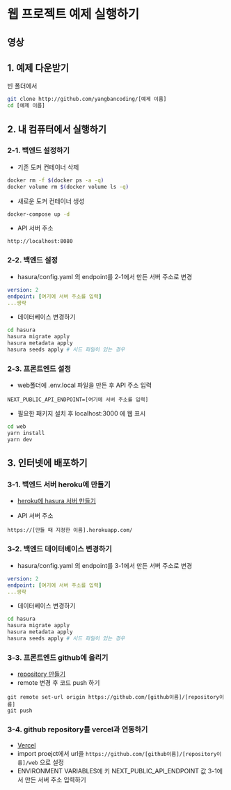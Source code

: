 # 웹 프로젝트 예제 실행하기

## 영상

## 1. 예제 다운받기
빈 폴더에서
```bash
git clone http://github.com/yangbancoding/[예제 이름]
cd [예제 이름]
```

## 2. 내 컴퓨터에서 실행하기
### 2-1. 백엔드 설정하기
- 기존 도커 컨테이너 삭제
```bash
docker rm -f $(docker ps -a -q)
docker volume rm $(docker volume ls -q)
```
- 새로운 도커 컨테이너 생성
```bash
docker-compose up -d
```

- API 서버 주소
```
http://localhost:8080
```
### 2-2. 백엔드 설정
- hasura/config.yaml 의 endpoint를 2-1에서 만든 서버 주소로 변경
```yaml
version: 2
endpoint: [여기에 서버 주소를 입력]
...생략
```
- 데이터베이스 변경하기
```bash
cd hasura
hasura migrate apply
hasura metadata apply
hasura seeds apply # 시드 파일이 있는 경우
```

### 2-3. 프론트엔드 설정
- web폴더에 .env.local 파일을 만든 후 API 주소 입력
```
NEXT_PUBLIC_API_ENDPOINT=[여기에 서버 주소를 입력]
```
- 필요한 패키지 설치 후 localhost:3000 에 웹 표시 
```bash
cd web
yarn install
yarn dev
```

## 3. 인터넷에 배포하기
### 3-1. 백엔드 서버 heroku에 만들기
- [heroku에 hasura 서버 만들기](https://heroku.com/deploy?template=https://github.com/hasura/graphql-engine-heroku)

- API 서버 주소
```
https://[만들 때 지정한 이름].herokuapp.com/
```
### 3-2. 백엔드 데이터베이스 변경하기
- hasura/config.yaml 의 endpoint를 3-1에서 만든 서버 주소로 변경
```yaml
version: 2
endpoint: [여기에 서버 주소를 입력]
...생략
```
- 데이터베이스 변경하기
```bash
cd hasura
hasura migrate apply
hasura metadata apply
hasura seeds apply # 시드 파일이 있는 경우
```
### 3-3. 프론트엔드 github에 올리기
- [repository 만들기](https://github.com/new)
- remote 변경 후 코드 push 하기
```
git remote set-url origin https://github.com/[github이름]/[repository이름]
git push 
```

### 3-4. github repository를 vercel과 연동하기
- [Vercel](https://vercel.com)
- import proejct에서 url을 `https://github.com/[github이름]/[repository이름]/web` 으로 설정
- ENVIRONMENT VARIABLES에 키 NEXT_PUBLIC_API_ENDPOINT 값 3-1에서 만든 서버 주소 입력하기
